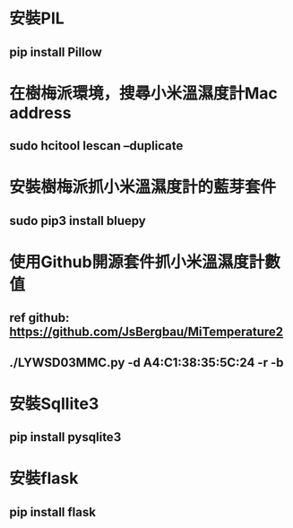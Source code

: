# 安裝PIL
## pip install Pillow

# 在樹梅派環境，搜尋小米溫濕度計Mac address
## sudo hcitool lescan –duplicate

# 安裝樹梅派抓小米溫濕度計的藍芽套件
## sudo pip3 install bluepy

# 使用Github開源套件抓小米溫濕度計數值
## ref github: https://github.com/JsBergbau/MiTemperature2
## ./LYWSD03MMC.py -d A4:C1:38:35:5C:24  -r -b

# 安裝Sqllite3
## pip install pysqlite3

# 安裝flask
## pip install flask
